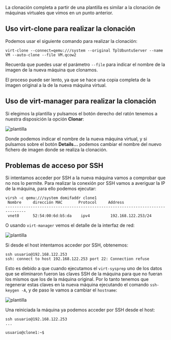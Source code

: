 La clonación completa a partir de una plantilla es similar a la clonación de máquinas virtuales que vimos en un punto anterior.

## Uso virt-clone para realizar la clonación

Podemos usar el siguiente comando para realizar la clonación:

```
virt-clone --connect=qemu:///system --original TplUbuntuServer --name VM --auto-clone --file VM.qcow2
```

Recuerda que puedes usar el parámetro `--file` para indicar el nombre de la imagen de la nueva máquina que clonamos.

El proceso puede ser lento, ya que se hace una copia completa de la imagen original a la de la nueva máquina virtual.

## Uso de virt-manager para realizar la clonación

Si elegimos la plantilla y pulsamos el botón derecho del ratón tenemos a nuestra disposición la opción **Clonar**:

![plantilla](img/plantilla2.png)

Donde podemos indicar el nombre de la nueva máquina virtual, y si pulsamos sobre el botón **Details...** podemos cambiar el nombre del nuevo fichero de imagen donde se realiza la clonación.

## Problemas de acceso por SSH

Si intentamos acceder por SSH a la nueva máquina vamos a comprobar que no nos lo permite. Para realizar la conexión por SSH vamos a averiguar la IP de la máquina, para ello podemos ejecutar:

```
virsh -c qemu:///system domifaddr clone1
 Nombre     dirección MAC       Protocol     Address
-------------------------------------------------------------------------------
 vnet0      52:54:00:6d:b5:da    ipv4         192.168.122.253/24
```

O usando `virt-manager` vemos el detalle de la interfaz de red:

![plantilla](img/plantilla3.png)

Si desde el host intentamos acceder por SSH, obtenemos:

```
ssh usuario@192.168.122.253
ssh: connect to host 192.168.122.253 port 22: Connection refuse
```

Esto es debido a que cuando ejecutamos el `virt-sysprep` uno de los datos que se eliminaron fueron las claves SSH de la máquina para que no fueran los mismos que los de la máquina original. Por lo tanto tenemos que regenerar estas claves en la nueva máquina ejecutando el comando `ssh-keygen -A`, y de paso le vamos a cambiar el `hostname`:

![plantilla](img/plantilla4.png)

Una reiniciada la máquina ya podemos acceder por SSH desde el host:

```
ssh usuario@192.168.122.253
...

usuario@clone1:~$ 
```
